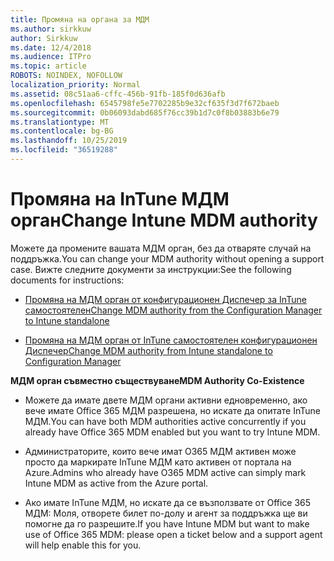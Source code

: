 ```yaml
---
title: Промяна на органа за МДМ
ms.author: sirkkuw
author: Sirkkuw
ms.date: 12/4/2018
ms.audience: ITPro
ms.topic: article
ROBOTS: NOINDEX, NOFOLLOW
localization_priority: Normal
ms.assetid: 08c51aa6-cffc-456b-91fb-185f0d636afb
ms.openlocfilehash: 6545798fe5e7702285b9e32cf635f3d7f672baeb
ms.sourcegitcommit: 0b06093dabd685f76cc39b1d7c0f8b03883b6e79
ms.translationtype: MT
ms.contentlocale: bg-BG
ms.lasthandoff: 10/25/2019
ms.locfileid: "36519288"
---
```

# <a name="change-intune-mdm-authority"></a><span data-ttu-id="db57c-102">Промяна на InTune МДМ орган</span><span class="sxs-lookup"><span data-stu-id="db57c-102">Change Intune MDM authority</span></span>

<span data-ttu-id="db57c-103">Можете да промените вашата МДМ орган, без да отваряте случай на поддръжка.</span><span class="sxs-lookup"><span data-stu-id="db57c-103">You can change your MDM authority without opening a support case.</span></span> <span data-ttu-id="db57c-104">Вижте следните документи за инструкции:</span><span class="sxs-lookup"><span data-stu-id="db57c-104">See the following documents for instructions:</span></span>
  
- [<span data-ttu-id="db57c-105">Промяна на МДМ орган от конфигурационен Диспечер за InTune самостоятелен</span><span class="sxs-lookup"><span data-stu-id="db57c-105">Change MDM authority from the Configuration Manager to Intune standalone</span></span>](https://docs.microsoft.com/sccm/mdm/deploy-use/migrate-change-mdm-authority)
    
- [<span data-ttu-id="db57c-106">Промяна на МДМ орган от InTune самостоятелен конфигурационен Диспечер</span><span class="sxs-lookup"><span data-stu-id="db57c-106">Change MDM authority from Intune standalone to Configuration Manager</span></span>](https://docs.microsoft.com/sccm/mdm/deploy-use/change-mdm-authority)
    
 <span data-ttu-id="db57c-107">**МДМ орган съвместно съществуване**</span><span class="sxs-lookup"><span data-stu-id="db57c-107">**MDM Authority Co-Existence**</span></span>
  
- <span data-ttu-id="db57c-108">Можете да имате двете МДМ органи активни едновременно, ако вече имате Office 365 МДМ разрешена, но искате да опитате InTune МДМ.</span><span class="sxs-lookup"><span data-stu-id="db57c-108">You can have both MDM authorities active concurrently if you already have Office 365 MDM enabled but you want to try Intune MDM.</span></span>
    
- <span data-ttu-id="db57c-109">Администраторите, които вече имат O365 МДМ активен може просто да маркирате InTune МДМ като активен от портала на Azure.</span><span class="sxs-lookup"><span data-stu-id="db57c-109">Admins who already have O365 MDM active can simply mark Intune MDM as active from the Azure portal.</span></span>
    
- <span data-ttu-id="db57c-110">Ако имате InTune МДМ, но искате да се възползвате от Office 365 МДМ: Моля, отворете билет по-долу и агент за поддръжка ще ви помогне да го разрешите.</span><span class="sxs-lookup"><span data-stu-id="db57c-110">If you have Intune MDM but want to make use of Office 365 MDM: please open a ticket below and a support agent will help enable this for you.</span></span>
    

